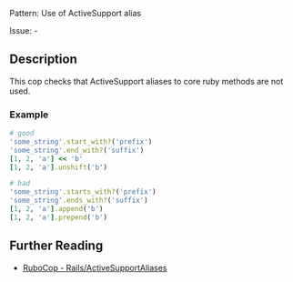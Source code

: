 Pattern: Use of ActiveSupport alias

Issue: -

## Description

This cop checks that ActiveSupport aliases to core ruby methods are not used.

### Example

```ruby
# good
'some_string'.start_with?('prefix')
'some_string'.end_with?('suffix')
[1, 2, 'a'] << 'b'
[1, 2, 'a'].unshift('b')

# bad
'some_string'.starts_with?('prefix')
'some_string'.ends_with?('suffix')
[1, 2, 'a'].append('b')
[1, 2, 'a'].prepend('b')
```

## Further Reading

* [RuboCop - Rails/ActiveSupportAliases](https://rubocop.readthedocs.io/en/latest/cops_rails/#railsactivesupportaliases)
